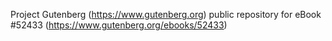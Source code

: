 Project Gutenberg (https://www.gutenberg.org) public repository for
eBook #52433 (https://www.gutenberg.org/ebooks/52433)
